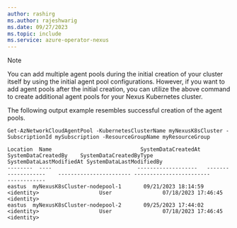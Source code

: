 ```yaml
---
author: rashirg
ms.author: rajeshwarig
ms.date: 09/27/2023
ms.topic: include
ms.service: azure-operator-nexus
---
```


> [!NOTE]
> You can add multiple agent pools during the initial creation of your cluster itself by using the initial agent pool configurations. However, if you want to add agent pools after the initial creation, you can utilize the above command to create additional agent pools for your Nexus Kubernetes cluster.

The following output example resembles successful creation of the agent pools.

```azurepowershell
Get-AzNetworkCloudAgentPool -KubernetesClusterName myNexusK8sCluster -SubscriptionId mySubscription -ResourceGroupName myResourceGroup

Location  Name                            SystemDataCreatedAt   SystemDataCreatedBy    SystemDataCreatedByType SystemDataLastModifiedAt SystemDataLastModifiedBy
--------  ----                           -------------------   -------------------    ----------------------- ------------------------      ------------
eastus  myNexusK8sCluster-nodepool-1       09/21/2023 18:14:59   <identity>                   User                07/18/2023 17:46:45           <identity>
eastus  myNexusK8sCluster-nodepool-2       09/25/2023 17:44:02   <identity>                   User                07/18/2023 17:46:45           <identity>
```
